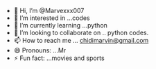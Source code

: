 - 👋 Hi, I’m @Marvexxx007
- 👀 I’m interested in ...codes
- 🌱 I’m currently learning ...python
- 💞️ I’m looking to collaborate on .. python codes.
- 📫 How to reach me ... chidimarvin@gmail.com
- 😄 Pronouns: ...Mr
- ⚡ Fun fact: ...movies and sports

<!---
Marvexxx007/Marvexxx007 is a ✨ special ✨ repository because its `README.md` (this file) appears on your GitHub profile.
You can click the Preview link to take a look at your changes.
--->
